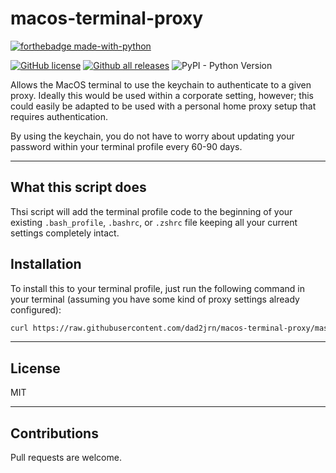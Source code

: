# macos-terminal-proxy

[![forthebadge made-with-python](http://ForTheBadge.com/images/badges/made-with-python.svg)](https://www.python.org/)

[![GitHub license](https://img.shields.io/github/license/dad2jrn/macos-terminal-proxy.svg)](https://github.com/dad2jrn/macos-terminal-proxy/blob/master/LICENSE) [![Github all releases](https://img.shields.io/github/downloads/dad2jrn/macos-terminal-proxy/total.svg)](https://github.com/dad2jrn/macos-terminal-proxy/releases)
![PyPI - Python Version](https://img.shields.io/pypi/pyversions/Django.svg)


Allows the MacOS terminal to use the keychain to authenticate to a given proxy.  Ideally this would be used within a corporate setting, however; this could easily be adapted to be used with a personal home proxy setup that requires authentication.

By using the keychain, you do not have to worry about updating your password within your terminal profile every 60-90 days.

---
## What this script does

Thsi script will add the terminal profile code to the beginning of your existing `.bash_profile`, `.bashrc`, or `.zshrc` file keeping all your current settings completely intact.

## Installation

To install this to your terminal profile, just run the following command in your terminal (assuming you have some kind of proxy settings already configured):

  ```bash
  curl https://raw.githubusercontent.com/dad2jrn/macos-terminal-proxy/master/install.py -o $HOME/proxy_install.py && python $HOME/proxy_install.py
  ```

---

## License

MIT

---

## Contributions

Pull requests are welcome.